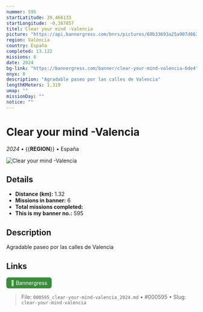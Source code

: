```yaml
---
nummer: 595
startLatitude: 39,466133
startLongitude: -0,387857
titel: Clear your mind -Valencia
picture: "https://api.bannergress.com/bnrs/pictures/60b33693a25a907d8635e803d0a96741"
region: València
country: España
completed: 13.122
missions: 6
date: 2024
bg-link: "https://bannergress.com/banner/clear-your-mind-valencia-6de4"
onyx: 0
description: "Agradable paseo por las calles de Valencia"
lengthKMeters: 1,319
umap: ""
missionDay: ""
notice: ""
---
```

# Clear your mind -Valencia

*2024* • {{__REGION__}} • España

![Clear your mind -Valencia](https://api.bannergress.com/bnrs/pictures/60b33693a25a907d8635e803d0a96741)



## Details
- **Distance (km):** 1.32
- **Missions in banner:** 6
- **Total missions completed:** 
- **This is my banner no.:** 595



## Description
Agradable paseo por las calles de Valencia



## Links
<a href="https://bannergress.com/banner/clear-your-mind-valencia-6de4" target="_blank" style="display:inline-block;margin-right:8px;padding:6px 12px;background:#3c8b3c;color:#fff;text-decoration:none;border-radius:6px;">🔗 Bannergress</a>



> File: `000595_clear-your-mind-valencia_2024.md` • #000595 • Slug: `clear-your-mind-valencia`
